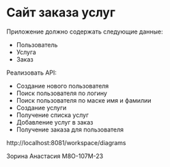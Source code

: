 #  Сайт заказа услуг

Приложение должно содержать следующие данные:
- Пользователь
- Услуга
- Заказ

Реализовать API:
- Создание нового пользователя
- Поиск пользователя по логину
- Поиск пользователя по маске имя и фамилии
- Создание услуги
- Получение списка услуг
- Добавление услуг в заказ
- Получение заказа для пользователя

http://localhost:8081/workspace/diagrams

Зорина Анастасия 
М8О-107М-23
